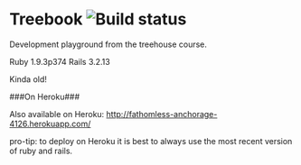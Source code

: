 Treebook ![Build status](https://travis-ci.org/Soraph/treebook.png)
========

Development playground from the treehouse course.

Ruby 1.9.3p374
Rails 3.2.13

Kinda old!

###On Heroku###

Also available on Heroku:
http://fathomless-anchorage-4126.herokuapp.com/

pro-tip: to deploy on Heroku it is best to always use the most recent version of ruby and rails.
